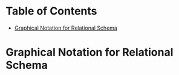 # Table of Contents
- [Graphical Notation for Relational Schema](<# Graphical Notation for Relational Schema>)

# Graphical Notation for Relational Schema
